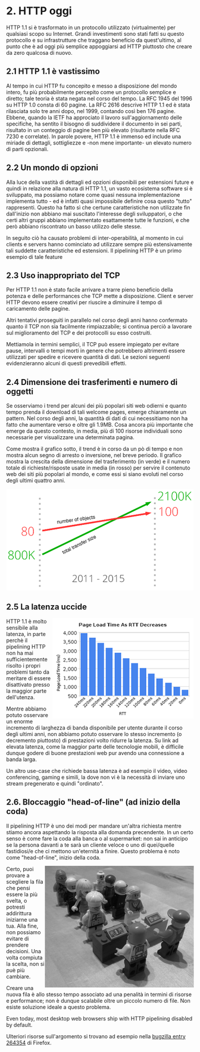 # 2. HTTP oggi

HTTP 1.1 si è trasformato in un protocollo utilizzato (virtualmente) per qualsiasi scopo su Internet. Grandi investimenti sono stati fatti su questo protocollo e su infrastrutture che traggano beneficio da quest'ultimo, al punto che è ad oggi più semplice appoggiarsi ad HTTP piuttosto che creare da zero qualcosa di nuovo.

## 2.1 HTTP 1.1 è vastissimo

Al tempo in cui HTTP fu concepito e messo a disposizione del mondo intero, fu più probabilmente percepito come un protocollo semplice e diretto; tale teoria è stata negata nel corso del tempo. La RFC 1945 del 1996 su HTTP 1.0 consta di 60 pagine. La RFC 2616 descrive HTTP 1.1 ed è stata rilasciata solo tre anni dopo, nel 1999, contando così ben 176 pagine. Ebbene, quando la IETF ha approciato il lavoro sull'aggiornamento delle specifiche, ha sentito il bisogno di suddividere il documento in sei parti, risultato in un conteggio di pagine ben più elevato (risultante nella RFC 7230 e correlate). In parole povere, HTTP 1.1 è immenso ed include una miriade di dettagli, sottigliezze e -non mene importante- un elevato numero di parti opzionali.

## 2.2 Un mondo di opzioni

Alla luce della vastità di dettagli ed opzioni disponibili per estensioni future e quindi in relazione alla natura di HTTP 1.1, un vasto ecosistema software si è sviluppato, ma possiamo notare come quasi nessuna implementazione implementa tutto - ed è infatti quasi impossibile definire cosa questo "tutto" rappresenti. Questo ha fatto sì che certune caratteristiche non utilizzate fin dall'inizio non abbiano mai suscitato l'interesse degli sviluppatori, o che certi altri gruppi abbiano implementato esattamente tutte le funzioni, e che però abbiano riscontrato un basso utilizzo delle stesse.

In seguito ciò ha causato problemi di inter-operabilità, al momento in cui clients e servers hanno cominciato ad utilizzare sempre più estensivamente tali suddette caratteristiche ed estensioni. Il pipelining HTTP è un primo esempio di tale feature 

## 2.3 Uso inappropriato del TCP

Per HTTP 1.1 non è stato facile arrivare a trarre pieno beneficio della potenza e delle performances che TCP mette a disposizione. Client e server HTTP devono essere creativi per riuscire a diminuire il tempo di caricamento delle pagine.

Altri tentativi proseguiti in parallelo nel corso degli anni hanno confermato quanto il TCP non sia facilmente rimpiazzabile; si continua perciò a lavorare sul miglioramento del TCP e dei protocolli su esso costruiti.

Mettiamola in termini semplici, il TCP può essere impiegato per evitare pause, intervalli o tempi morti in genere che potrebbero altrimenti essere utilizzati per spedire e ricevere quantità di dati. Le sezioni seguenti evidenzieranno alcuni di questi prevedibili effetti.

## 2.4 Dimensione dei trasferimenti e numero di oggetti

Se osserviamo i trend per alcuni dei più popolari siti web odierni e quanto tempo prenda il download di tali welcome pages, emerge chiaramente un pattern. Nel corso degli anni, la quantità di dati di cui necessitiamo non ha fatto che aumentare verso e oltre gli 1.9MB. Cosa ancora più importante che emerge da questo contesto, in media, più di 100 risorse individuali sono necessarie per visualizzare una determinata pagina.

Come mostra il grafico sotto, il trend è in corso da un pò di tempo e non mostra alcun segno di arresto o inversione, nel breve periodo. Il grafico mostra la crescita della dimensione del trasferimento (in verde) e il numero totale di richieste/risposte usate in media (in rosso) per servire il contenuto web dei siti più popolari al mondo, e come essi si siano evoluti nel corso degli ultimi quattro anni.

![transfer size growth](https://raw.githubusercontent.com/bagder/http2-explained/master/images/transfer-size-growth.png)

## 2.5 La latenza uccide

<img style="float: right;" src="https://raw.githubusercontent.com/bagder/http2-explained/master/images/page-load-time-rtt-decreases.png" />

HTTP 1.1 è molto sensibile alla latenza, in parte perchè il pipelining HTTP non ha mai sufficientemente risolto i propri problemi tanto da meritare di essere disattivato presso la maggior parte dell'utenza.

Mentre abbiamo potuto osservare un enorme incremento di larghezza di banda disponibile per utente durante il corso degli ultimi anni, non abbiamo potuto osservare lo stesso incremento (o decremento piuttosto) di prestazioni volto ridurre la latenza. Su link ad elevata latenza, come la maggior parte delle tecnologie mobili, è difficile dunque godere di buone prestazioni web pur avendo una connessione a banda larga.

Un altro use-case che richiede bassa latenza è ad esempio il video, video conferencing, gaming e simili, la dove non vi è la necessità di inviare uno stream pregenerato e quindi "ordinato".

## 2.6. Bloccaggio "head-of-line" (ad inizio della coda)

Il pipelining HTTP è uno dei modi per mandare un'altra richiesta mentre stiamo ancora aspettando la risposta alla domanda precendente. In un certo senso è come fare la coda alla banca o al supermarket: non sai in anticipo se la persona davanti a te sarà un cliente veloce o uno di quei/quelle fastidiosi/e che ci mettono un'eternità a finire. Questo problema è noto come "head-of-line", inizio della coda.

<img style="float: right;" src="https://raw.githubusercontent.com/bagder/http2-explained/master/images/head-of-line-blocking.jpg" />

Certo, puoi provare a scegliere la fila che pensi essere la più svelta, o potresti addirittura iniziarne una tua. Alla fine, non possiamo evitare di prendere decisioni. Una volta compiuta la scelta, non si puè più cambiare.

Creare una nuova fila è allo stesso tempo associato ad una penalità in termini di risorse e performance; non è dunque scalabile oltre un piccolo numero di file. Non esiste soluzione ideale a questo problema.

Even today, most desktop web browsers ship with HTTP pipelining disabled by default.

Ulteriori risorse sull'argomento si trovano ad esempio nella [bugzilla entry 264354](https://bugzilla.mozilla.org/show_bug.cgi?id=264354) di Firefox.
